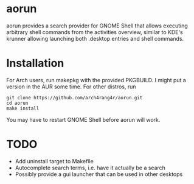 # aorun

aorun provides a search provider for GNOME Shell that allows executing arbitrary shell commands from the activities overview, similar to KDE's krunner allowing launching both .desktop entries and shell commands.

# Installation

For Arch users, run makepkg with the provided PKGBUILD.  I might put a version in the AUR some time.  For other distros, run

    git clone https://github.com/arch4rang4r/aorun.git
	cd aorun
	make install

You may have to restart GNOME Shell before aorun will work.

# TODO

- Add uninstall target to Makefile
- Autocomplete search terms, i.e. have it actually be a search
- Possibly provide a gui launcher that can be used in other desktops
